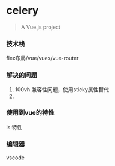 # celery

> A Vue.js project

### 技术栈
flex布局/vue/vuex/vue-router


### 解决的问题
1. 100vh 兼容性问题，使用sticky属性替代
2. 

### 使用到vue的特性
is 特性

### 编辑器
vscode